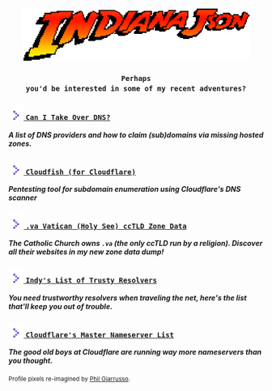<!--<p align=center><img src="json_x5.png" width=500>-->
<!--<h3 align=center><code>Well, here I am back in the rainforest.</code></h3></p>
<img src="rainforest.gif">-->
[<h3 align=center><img src='animated.gif' width="450px"/>](https://youtu.be/ClwIj3x24Q4?t=29)<br><br><code>Perhaps you'd be interested in some of my recent adventures?</code></h3></p>

 [<h3> <img src="arrow.svg" width="30px" height="30px" /> `Can I Take Over DNS?`](https://github.com/indianajson/can-i-take-over-dns#readme) </h3>   ***A list of DNS providers and how to claim (sub)domains via missing hosted zones.***  

 [<h3> <img src="arrow.svg" width="30px" height="30px" /> `Cloudfish (for Cloudflare)`](https://github.com/indianajson/cloudfish#readme) </h3>   ***Pentesting tool  for subdomain enumeration using Cloudflare's DNS scanner***  

[<!--<img src='vatican.gif' width="450px"/>--><h3> <img src="arrow.svg" width="30px" height="30px" />  `.va Vatican (Holy See) ccTLD Zone Data`  ](https://github.com/indianajson/va-zone#readme)</h3>***The Catholic Church owns `.va` (the only ccTLD run by a religion). Discover all their websites in my new zone data dump!***

[<!--<img src='https://raw.githubusercontent.com/indianajson/trusty-resolvers/master/cave.jpg' width="450px"/>--><h3> <img src="arrow.svg" width="30px" height="30px" />  `Indy's List of Trusty Resolvers` ](https://github.com/indianajson/trusty-resolvers#readme)</h3>***You need trustworthy resolvers when traveling the net, here's the list that'll keep you out of trouble.*** 
 
[<!--<img src='https://raw.githubusercontent.com/indianajson/trusty-resolvers/master/cave.jpg' width="450px"/>--><h3> <img src="arrow.svg" width="30px" height="30px" />  `Cloudflare's Master Nameserver List` ]( https://github.com/indianajson/cloudflare-nameservers/blob/main/README.md#readme)</h3>***The good old boys at Cloudflare are running way more nameservers than you thought.*** 
 

 
<sub>Profile pixels re-imagined by <a href="https://dribbble.com/shots/4426261-Indy-Re-Draw" target="_blank">Phil Giarrusso</a>.</sub>
